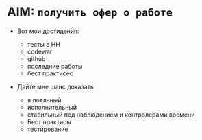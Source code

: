 # AIM: `получить офер о работе`

- Вот мои достидения: 
	 - тесты в HH
	 - codewar
	 - github
	 - последние работы
	 - бест практисес

- Дайте мне шанс доказать 
	- я лояльный
	- исполнительный
	- стабильный под наблюдением и контролерами времени
	- Бест практисы
	- тестирование